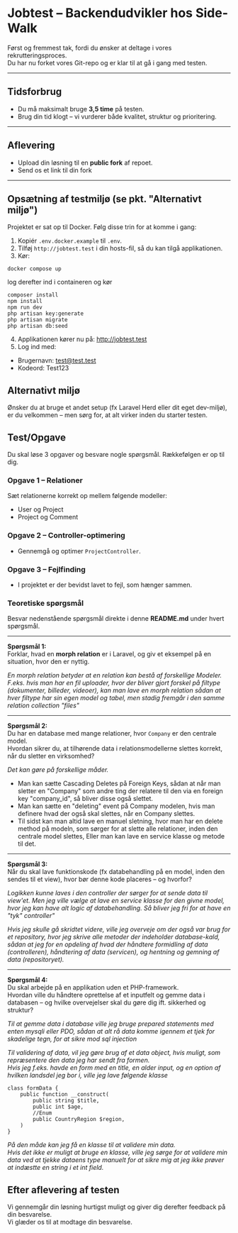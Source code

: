 # Jobtest – Backendudvikler hos Side-Walk
Først og fremmest tak, fordi du ønsker at deltage i vores rekrutteringsproces.  
Du har nu forket vores Git-repo og er klar til at gå i gang med testen.

---

## Tidsforbrug
- Du må maksimalt bruge **3,5 time** på testen.
- Brug din tid klogt – vi vurderer både kvalitet, struktur og prioritering.

---

## Aflevering
- Upload din løsning til en **public fork** af repoet.
- Send os et link til din fork

---

## Opsætning af testmiljø (se pkt. "Alternativt miljø")

Projektet er sat op til Docker. Følg disse trin for at komme i gang:

1. Kopiér `.env.docker.example` til `.env`.
2. Tilføj `http://jobtest.test` i din hosts-fil, så du kan tilgå applikationen.
3. Kør:

``` 
docker compose up
```

log derefter ind i containeren og kør

```
composer install
npm install
npm run dev
php artisan key:generate
php artisan migrate
php artisan db:seed
```

4. Applikationen kører nu på: http://jobtest.test
5. Log ind med:
- Brugernavn: test@test.test
- Kodeord: Test123

## Alternativt miljø
Ønsker du at bruge et andet setup (fx Laravel Herd eller dit eget dev-miljø), er du velkommen – men sørg for, at alt virker inden du starter testen.

## Test/Opgave
Du skal løse 3 opgaver og besvare nogle spørgsmål. Rækkefølgen er op til dig.

### Opgave 1 – Relationer
Sæt relationerne korrekt op mellem følgende modeller:
- User og Project
- Project og Comment

### Opgave 2 – Controller-optimering
- Gennemgå og optimer `ProjectController`.

### Opgave 3 – Fejlfinding
- I projektet er der bevidst lavet to fejl, som hænger sammen.

### Teoretiske spørgsmål

Besvar nedenstående spørgsmål direkte i denne **README.md** under hvert spørgsmål.

---

**Spørgsmål 1:**  
Forklar, hvad en **morph relation** er i Laravel, og giv et eksempel på en situation, hvor den er nyttig.

*En morph relation betyder at en relation kan bestå af forskellige Modeler. F.eks. hvis man har en fil uploader, hvor der bliver gjort forskel på filtype (dokumenter, billeder, videoer), kan man lave en morph relation sådan at hver filtype har sin egen model og tabel, men stadig fremgår i den samme relation collection "files"*

---

**Spørgsmål 2:**  
Du har en database med mange relationer, hvor `Company` er den centrale model.  
Hvordan sikrer du, at tilhørende data i relationsmodellerne slettes korrekt, når du sletter en virksomhed?

*Det kan gøre på forskellige måder.*
* Man kan sætte Cascading Deletes på Foreign Keys, sådan at når man sletter en "Company" som andre ting der relatere til den via en foreign key "company_id", så bliver disse også slettet.
* Man kan sætte en "deleting" event på Company modelen, hvis man definere hvad der også skal slettes, når en Company slettes.
* Til sidst kan man altid lave en manuel sletning, hvor man har en delete method på modeln, som sørger for at slette alle relationer, inden den centrale model slettes, Eller man kan lave en service klasse og metode til det.


---

**Spørgsmål 3:**  
Når du skal lave funktionskode (fx databehandling på en model, inden den sendes til et view), hvor bør denne kode placeres – og hvorfor?

*Logikken kunne laves i den controller der sørger for at sende data til view'et. Men jeg ville vælge at lave en service klasse for den givne model, hvor jeg kan have alt logic af databehandling. Så bliver jeg fri for at have en "tyk" controller"*

*Hvis jeg skulle gå skridtet videre, ville jeg overveje om der også var brug for et repository, hvor jeg skrive alle metoder der indeholder database-kald, sådan at jeg for en opdeling af hvad der håndtere formidling af data (controlleren), håndtering af data (servicen), og hentning og gemning af data (repositoryet).*

---

**Spørgsmål 4:**  
Du skal arbejde på en applikation uden et PHP-framework.  
Hvordan ville du håndtere oprettelse af et inputfelt og gemme data i databasen – og hvilke overvejelser skal du gøre dig ift. sikkerhed og struktur?

*Til at gemme data i database ville jeg bruge prepared statements med enten mysqli eller PDO, sådan at alt rå data komme igennem et tjek for skadelige tegn, for at sikre mod sql injection*

*Til validering af data, vil jeg gøre brug af et data object, hvis muligt, som repræsentere den data jeg har sendt fra formen.*\
*Hvis jeg f.eks. havde en form med en title, en alder input, og en option af hvilken landsdel jeg bor i, ville jeg lave følgende klasse*
```
class formData {
    public function __construct(
        public string $title,
        public int $age,
        //Enum
        public CountryRegion $region,
    )
}
```

*På den måde kan jeg få en klasse til at validere min data.*\
*Hvis det ikke er muligt at bruge en klasse, ville jeg sørge for at validere min data ved at tjekke dataens type manuelt for at sikre mig at jeg ikke prøver at indæstte en string i et int field.*

## Efter aflevering af testen
Vi gennemgår din løsning hurtigst muligt og giver dig derefter feedback på din besvarelse.  
Vi glæder os til at modtage din besvarelse.
